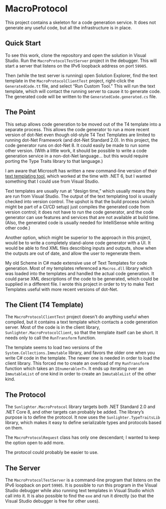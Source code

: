 <!-- -*- coding: utf-8; fill-column: 118 -*- -->

# MacroProtocol

This project contains a skeleton for a code generation service. It does not generate any useful code, but all the
infrastructure is in place.

## Quick Start

To see this work, clone the repository and open the solution in Visual Studio. Run the `MacroProtocolTestServer`
project in the debugger. This will start a server that listens on the IPv6 loopback address on port `59905`.

Then (while the test server is running) open Solution Explorer, find the text template in the
`MacroProtocolClientTest` project, right-click the `GeneratedCode.tt` file, and select &ldquo;Run Custom Tool.&rdquo;
This will run the text template, which will contact the running server to cause it to generate code. The generated
code will be written to the `GeneratedCode.generated.cs` file.

## The Point

This setup allows code generation to be moved out of the T4 template into a separate process. This allows the code
generator to run a more recent version of dot-Net even though old-style T4 Text Templates are limited to running
dot-Net Framework (and dot-Net Standard 2.0). In this project, the code generator runs on dot-Net 8. It could easily
be made to run some other version. (With a little work, it should be possible to write a code generation service in a
non-dot-Net language... but this would require porting the Type Traits library to that language.)

I am aware that Microsoft has written a new command-line version of their [text templating
tool](https://devblogs.microsoft.com/dotnet/t4-command-line-tool-for-dotnet/), which worked at the time with .NET 6,
but I wanted something that I could use from Visual Studio.

Text templates are usually run at &ldquo;design time,&rdquo; which usually means they are run from Visual Studio. The
output of the text templating tool is usually checked into version control. The upshot is that the build process
(which might be part of a CI/CD setup) just compiles the generated code from version control; it does not have to run
the code generator, and the code generator can use features and services that are not available at build time. (Also,
the generated code is usually needed for IntelliSense while writing other code.)

Another option, which might be superior to the approach in this project, would be to write a completely stand-alone
code generator with a UI. It would be able to find XML files describing inputs and outputs, show when the outputs are
out of date, and allow the user to regenerate them.

My old Scheme in C# made extensive use of Text Templates for code generation. Most of my templates referenced a
`Macros.dll` library which was loaded into the templates and handled the actual code generation. It could parse XML
descriptions of the code to be generated, which could be supplied in a different file. I wrote this project in order
to try to make Text Templates useful with more recent versions of dot-Net.

## The Client (T4 Template)

The `MacroProtocolClientTest` project doesn't do anything useful when compiled, but it contains a text template which
contacts a code generation server. Most of the code is in the client library, `Sunlighter.MacroProtocolClient`, so
that the template itself can be short. It needs only to call the `RunTransform` function.

The template seems to load two versions of the `System.Collections.Immutable` library, and favors the older one when
you write C# code in the template. The newer one is needed in order to load the client library. This forced me to
create an overload of my `RunTransform` function which takes an `IEnumerable<T>`. It ends up iterating over an
`ImmutableList` of one kind in order to create an `ImmutableList` of the other kind.

## The Protocol

The `Sunlighter.MacroProtocol` library targets both .NET Standard 2.0 and .NET Core 8, and other targets can probably
be added. The library&rsquo;s purpose is to define the protocol. It now uses the `Sunlighter.TypeTraitsLib` library,
which makes it easy to define serializable types and protocols based on them.

The `MacroProtocolRequest` class has only one descendant; I wanted to keep the option open to add more.

The protocol could probably be easier to use.

## The Server

The `MacroProtocolTestServer` is a command-line program that listens on the IPv6 loopback on port `59905`. It is
possible to run this program in the Visual Studio debugger while also running text templates in Visual Studio which
call into it. It is also possible to find the `exe` and run it directly (so that the Visual Studio debugger is free
for other uses).
